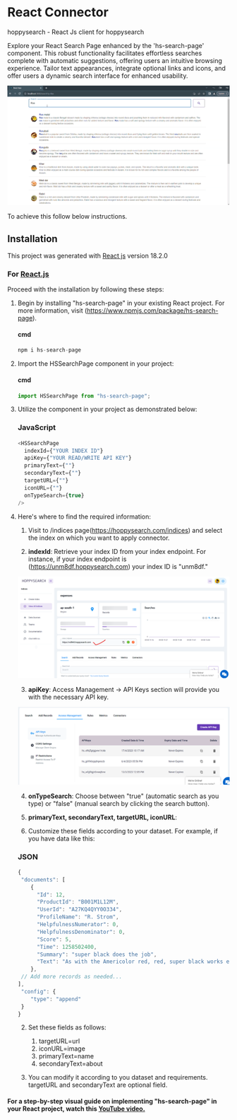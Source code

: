 # React Connector

hoppysearch - React Js client for hoppysearch

Explore your React Search Page enhanced by the 'hs-search-page' component. This robust functionality facilitates effortless searches complete with automatic suggestions, offering users an intuitive browsing experience. Tailor text appearances, integrate optional links and icons, and offer users a dynamic search interface for enhanced usability.

![alt text](hs-searchpage-react/img/img1.png)

To achieve this follow below instructions.

## Installation

This project was generated with [React js](https://react.dev/learn/start-a-new-react-project) version 18.2.0

### For [React.js](https://react.dev/learn/start-a-new-react-project)

Proceed with the installation by following these steps:

1. Begin by installing "hs-search-page" in your existing React project. For more information, visit (https://www.npmjs.com/package/hs-search-page).

    #### cmd

    ```Javascript
    npm i hs-search-page
    ```

2. Import the HSSearchPage component in your project:

    #### cmd

    ```javascript
    import HSSearchPage from "hs-search-page";
    ```

3. Utilize the component in your project as demonstrated below:

    ### JavaScript
    ```javascript
    <HSSearchPage
      indexId={"YOUR INDEX ID"}    
      apiKey={"YOUR READ/WRITE API KEY"}   
      primaryText={""}    
      secondaryText={""}    
      targetURL={""}    
      iconURL={""}    
      onTypeSearch={true}
    />
    ```

4. Here's where to find the required information:

   1. Visit to /indices page(https://hoppysearch.com/indices) and select the index on which you want to apply connector.
   
   2. **indexId**: Retrieve your index ID from your index endpoint. For instance, if your index endpoint is (https://unm8df.hoppysearch.com) your index ID is "unm8df."

    ![alt text](hs-searchpage-react/img/img2.png)

   3. **apiKey**: Access Management -> API Keys section will provide you with the necessary API key.

    ![alt text](hs-searchpage-react/img/img3.png)

   4. **onTypeSearch**: Choose between "true" (automatic search as you type) or "false" (manual search by clicking the search button).

   5. **primaryText, secondaryText, targetURL, iconURL**: 
   
    1. Customize these fields according to your dataset. For example, if you have data like this:

    ### JSON

    ```javascript
    {
     "documents": [
        {
          "Id": 12,
          "ProductId": "B001M1L12M",
          "UserId": "A27KQ4QYY0O334",
          "ProfileName": "R. Strom",
          "HelpfulnessNumerator": 0,
          "HelpfulnessDenominator": 0,
          "Score": 5,
          "Time": 1258502400,
          "Summary": "super black does the job",
          "Text": "As with the Americolor red, red, super black works exceptionally well."
        },
     // Add more records as needed...
    ],
     "config": {
        "type": "append"
     }
   }
    ```
    2. Set these fields as follows:

        1. targetURL=url
        2. iconURL=image
        3. primaryText=name
        4. secondaryText=about

    3. You can modify it according to you dataset and requirements. targetURL and secondaryText are optional field.

#### For a step-by-step visual guide on implementing "hs-search-page" in your React project, watch this [YouTube video.](https://youtu.be/ukECXrxcvm0)



